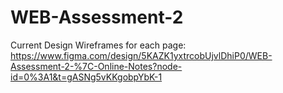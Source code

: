 # WEB-Assessment-2

Current Design Wireframes for each page: 
https://www.figma.com/design/5KAZK1yxtrcobUjvlDhiP0/WEB-Assessment-2-%7C-Online-Notes?node-id=0%3A1&t=gASNg5vKKgobpYbK-1
